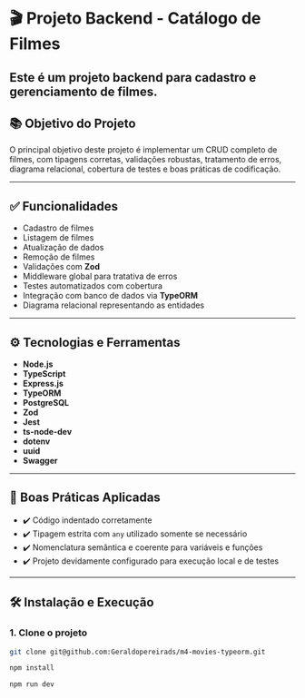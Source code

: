 # 🎬 Projeto Backend - Catálogo de Filmes

Este é um projeto backend para cadastro e gerenciamento de filmes.
---

## 📚 Objetivo do Projeto

O principal objetivo deste projeto é implementar um CRUD completo de filmes, com tipagens corretas, validações robustas, tratamento de erros, diagrama relacional, cobertura de testes e boas práticas de codificação.

---

## ✅ Funcionalidades

- Cadastro de filmes
- Listagem de filmes
- Atualização de dados
- Remoção de filmes
- Validações com **Zod**
- Middleware global para tratativa de erros
- Testes automatizados com cobertura
- Integração com banco de dados via **TypeORM**
- Diagrama relacional representando as entidades

---

## ⚙️ Tecnologias e Ferramentas

- **Node.js**
- **TypeScript**
- **Express.js**
- **TypeORM**
- **PostgreSQL**
- **Zod**
- **Jest**
- **ts-node-dev**
- **dotenv**
- **uuid**
- **Swagger**

---

## 🧠 Boas Práticas Aplicadas

- ✔️ Código indentado corretamente  
- ✔️ Tipagem estrita com `any` utilizado somente se necessário  
- ✔️ Nomenclatura semântica e coerente para variáveis e funções  
- ✔️ Projeto devidamente configurado para execução local e de testes  

---

## 🛠️ Instalação e Execução

### 1. Clone o projeto

```bash
git clone git@github.com:Geraldopereirads/m4-movies-typeorm.git
```

```bash
npm install
```
```bash
npm run dev
```
